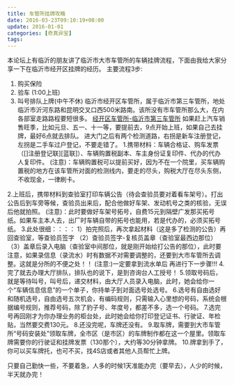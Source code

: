 ```yaml
---
title: 车管所挂牌攻略
date: 2016-03-23T09:10:19+08:00
update: 2016-01-01
categories: [奇真异宝]
tags:
---
```


本论坛上有临沂的朋友讲了临沂市大市车管所的车辆挂牌流程，下面由我给大家分享一下在临沂市经开区挂牌的经历。
主要流程3步:
1. 购买保险
2. 验车 (1:00上班)
3. 叫号排队上牌(中午不休)
临沂市经开区车管所，属于临沂市第三车管所，地处临沂市沂河东路和昆明交叉口西500米路南。该所没有市车管所那么大，在内各部室走路路程要短很多。
[经开区车管所-临沂市第三车管所](http://map.baidu.com/#panoid=09016700001503230703432877K&panotype=street&heading=195.21&pitch=-18.11&l=19&tn=B_NORMAL_MAP&sc=0&newmap=1&shareurl=1&pid=09016700001503230703432877K)
[]()
如果赶上汽车销售旺季，比如元旦、五一、十一等，要提前去，9点开始上班，如果自己去挂牌，最好6点就去排队。
进大门之后有两个检测道路，右拐是新车注册登记，左拐是二手车过户登记，不要走错了。
1.携带材料：车辆合格证、购车发票（[]注册登记联][蓝联]）、车辆购置税副本、车主身份证复印件、代办的代办人复印件。
(注意)：车辆购置税可以提前买好，因为不在一个院里，买车辆购置税的地方在该车管所对面的检测线内，要走的尽头，购税大厅在尽头东侧，不收现金，一律刷卡。

2.上班后，携带材料到查验室打印车辆公告（待会查验员要对着看车架号）。打出公告后到车旁等候，查验员出来后，配合他做好车架、发动机号之类的核验，无误后他就拍照。
(注意)：此时要做好车架号拓号，自费15元到隔壁广发那买拓号纸。如果车主本人去，出厂时车辆自带的拓号也能用，若是代办的，必须买拓号纸。
3.此处很细：：：：
          1）拍完照后，再次拿起材料（这是多了检测的公告）再回查验室，等查验员签字
         （2）查验员签字-复核员盖章（查验室最西边那位）
         （3）盖章后录入电脑（查验室中间那位，就是刚开始给打公告的那位），此时要注意，如果录信息（录流水）时有数据不对需要调整的，还要到大市车管所去调整。这就是分所的不便之处！！
(注意:)一定要拿到流水单后 再进行下一步骤!!!
4.完了就去办理大厅排队，排队也的说下，是到咨询台人工授号！
5.领取号码后，就是等待叫号，叫号后，递交材料，由大厅人员录入电脑，此时，她会给你一个“车辆信息信息”的一个单子，你持单子到对面选号处选号。
6.选号有自由选好和随机选号，自由选号五次机会，有编码规则，只需输入心里想的号码，系统会根据编号规则，推荐号码，除了豹子号、年度号，都差不多，选一个号码。
7.选完号再回刚才为你办理业务的柜台处，此时她会给你打印登记证书、行驶证、年检贴，当然要交费130元。
8.还没完呢，车牌还没有。
9.取车牌，需要到大市车管所“号码安装处”领取车牌，全市区（是市区）的车牌制作都在这一个屋里。领取车牌需要你的行驶证和挂牌发票（130那个），大约等30分钟拿牌。
10.牌拿到手了，你可以买车牌托，也可不买，找4S店或者其他人员帮忙上牌。

只要自己勤快一些，不要着急，人多的时候1天准能办完（要早去），人少的时候，半天就办完！
